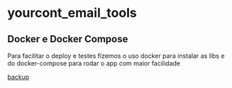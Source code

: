 # yourcont_email_tools

## Docker e Docker Compose
Para facilitar o deploy e testes fizemos o uso docker para instalar as libs
e do docker-compose para rodar o app com maior facilidade

[backup](docs/backup.md)